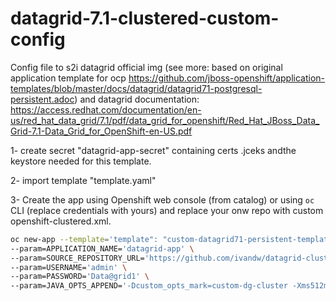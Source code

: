 # datagrid-7.1-clustered-custom-config 

Config file to s2i datagrid official img (see more: based on original application template for ocp https://github.com/jboss-openshift/application-templates/blob/master/docs/datagrid/datagrid71-postgresql-persistent.adoc)
and datagrid documentation: https://access.redhat.com/documentation/en-us/red_hat_data_grid/7.1/pdf/data_grid_for_openshift/Red_Hat_JBoss_Data_Grid-7.1-Data_Grid_for_OpenShift-en-US.pdf

1- create secret "datagrid-app-secret" containing certs .jceks andthe keystore needed for this template.

2- import template "template.yaml"

3- Create the app using Openshift web console (from catalog) or using `oc` CLI (replace credentials with yours) and replace your onw repo with custom openshift-clustered.xml.

```bash
oc new-app --template='template": "custom-datagrid71-persistent-template' \
--param=APPLICATION_NAME='datagrid-app' \
--param=SOURCE_REPOSITORY_URL='https://github.com/ivandw/datagrid-clustered-config' \
--param=USERNAME='admin' \
--param=PASSWORD='Data@grid1' \
--param=JAVA_OPTS_APPEND='-Dcustom_opts_mark=custom-dg-cluster -Xms512m -Xmx512m'
```
